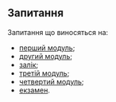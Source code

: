 ## Запитання

Запитання що виносяться на:
- [перший модуль](exams/modules/1.md);
- [другий модуль](exams/modules/2.md);
- [залік](exams/midterm.md);
- [третій модуль](exams/modules/3.md);
- [четвертий модуль](exams/modules/4.md);
- [екзамен](exams/final.md).